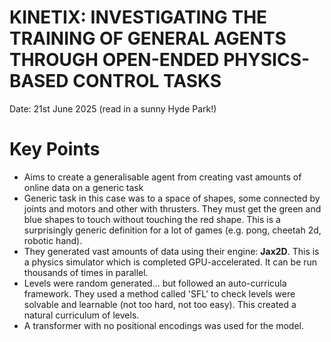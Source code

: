 # KINETIX: INVESTIGATING THE TRAINING OF GENERAL AGENTS THROUGH OPEN-ENDED PHYSICS-BASED CONTROL TASKS

Date: 21st June 2025 (read in a sunny Hyde Park!)

# Key Points
- Aims to create a generalisable agent from creating vast amounts of online data on a generic task
- Generic task in this case was to a space of shapes, some connected by joints and motors and other with thrusters. They must get the green and blue shapes to touch without touching the red shape.
This is a surprisingly generic definition for a lot of games (e.g. pong, cheetah 2d, robotic hand).
- They generated vast amounts of data using their engine: **Jax2D**. This is a physics simulator which is completed GPU-accelerated. It can be run thousands of times in parallel.
- Levels were random generated... but followed an auto-curricula framework. They used a method called 'SFL' to check levels were solvable and learnable (not too hard, not too easy). This created a natural curriculum of levels.
- A transformer with no positional encodings was used for the model.